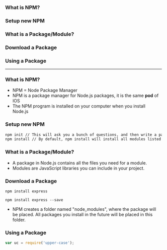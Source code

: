 ### What is NPM?
### Setup new NPM 
### What is a Package/Module?
### Download a Package
### Using a Package

----------------------------------------------

### What is NPM?
* NPM = Node Package Manager
* NPM is a package manager for Node.js packages, it is the same **pod** of IOS
* The NPM program is installed on your computer when you install Node.js

### Setup new NPM 

```sh
npm init // This will ask you a bunch of questions, and then write a package.json for you
npm install // By default, npm install will install all modules listed as dependencies in package.json
```

### What is a Package/Module?
* A package in Node.js contains all the files you need for a module.
* Modules are JavaScript libraries you can include in your project.

### Download a Package

```shell
npm install express

npm install express --save
```

* NPM creates a folder named "node_modules", where the package will be placed. All packages you install in the future will be placed in this folder.

### Using a Package

```js
var uc = require('upper-case');
```
